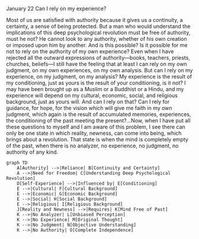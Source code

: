 January 22
Can I rely on my experience?

Most of us are satisfied with authority because it gives us a continuity, a certainty, a sense of being protected. But a man who would understand the implications of this deep psychological revolution must be free of authority, must he not? He cannot look to any authority, whether of his own creation or imposed upon him by another. And is this possible? Is it possible for me not to rely on the authority of my own experience? Even when I have rejected all the outward expressions of authority—books, teachers, priests, churches, beliefs—I still have the feeling that at least I can rely on my own judgment, on my own experiences, on my own analysis. But can I rely on my experience, on my judgment, on my analysis? My experience is the result of my conditioning, just as yours is the result of your conditioning, is it not? I may have been brought up as a Muslim or a Buddhist or a Hindu, and my experience will depend on my cultural, economic, social, and religious background, just as yours will. And can I rely on that? Can I rely for guidance, for hope, for the vision which will give me faith in my own judgment, which again is the result of accumulated memories, experiences, the conditioning of the past meeting the present?...Now, when I have put all these questions to myself and I am aware of this problem, I see there can only be one state in which reality, newness, can come into being, which brings about a revolution. That state is when the mind is completely empty of the past, when there is no analyzer, no experience, no judgment, no authority of any kind.

```mermaid
graph TD
    A[Authority] -->|Reliance| B[Continuity and Certainty]
    A -->|Need for Freedom| C[Understanding Deep Psychological Revolution]
    D[Self-Experience] -->|Influenced by| E[Conditioning]
    E -->|Cultural| F[Cultural Background]
    E -->|Economic| G[Economic Background]
    E -->|Social| H[Social Background]
    E -->|Religious| I[Religious Background]
    J[Reality and Newness] -->|Requires| K[Mind Free of Past]
    K -->|No Analyzer| L[Unbiased Perception]
    K -->|No Experience| M[Original Thought]
    K -->|No Judgment| N[Objective Understanding]
    K -->|No Authority| O[Complete Independence]
```


